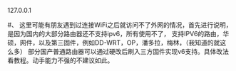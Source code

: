 127.0.0.1



#、
这里可能有朋友遇到过连接WiFi之后就访问不了外网的情况，首先进行说明，是因为国内的大部分路由器还不支持ipv6，所有使用不了，
支持IPV6的路由，华硕，网件，以及第三固件，例如DD-WRT，OP，潘多拉，梅林，（我知道的就这么多）
部分国产普通路由器可以通过硬改后刷入三方固件实现v6支持。具体改法看教程。动手能力不强的不建议如此。